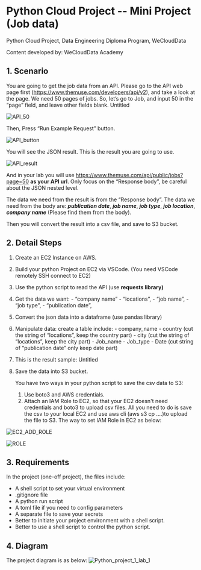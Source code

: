 # Python Cloud Project -- Mini Project (Job data)

Python Cloud Project, Data Engineering Diploma Program, WeCloudData

Content developed by: WeCloudData Academy


## 1. Scenario

You are going to get the job data from an API. Please go to the API web page first (https://www.themuse.com/developers/api/v2), and take a look at the page. We need 50 pages of jobs. So, let’s go to Job, and input 50 in the “page” field, and leave other fields blank.
Untitled

![API_50](https://user-images.githubusercontent.com/108837052/192638584-d491199d-587c-4a90-aecb-1d3b0255ad97.jpg)



Then, Press “Run Example Request” button.

![API_button](https://user-images.githubusercontent.com/108837052/192638500-149ea416-d5aa-41ff-9942-a05c09af7556.jpg)


You will see the JSON result. This is the result you are going to use.


![API_result](https://user-images.githubusercontent.com/108837052/192638756-9bf889ee-0aba-40da-896c-988bc7fe5398.jpg)


And in your lab you will use https://www.themuse.com/api/public/jobs?page=50 **as your API url**. Only focus on the “Response body”, be careful about the JSON nested level.


The data we need from the result is from the “Response body”. The data we need from the body are: ***publication date***, ***job name***, ***job type***, ***job location***, ***company name*** (Please find them from the body).


Then you will convert the result into a csv file, and save to S3 bucket.

## 2. Detail Steps

1. Create an EC2 Instance on AWS.
2. Build your python Project on EC2 via VSCode. (You need VSCode remotely SSH connect to EC2)
3. Use the python script to read the API (use **requests library)**

4. Get the data we want:
        - “company name”
        - “locations”,
        - “job name”,
        - “job type”,
        - “publication date”, 

5. Convert the json data into a dataframe (use pandas library)

6. Manipulate data: create a table include:
        - company_name
        - country (cut the string of “locations”, keep the country part)
        - city (cut the string of “locations”, keep the city part)
        - Job_name
        - Job_type
        - Date (cut string of “publication date” only keep date part) 

7. This is the result sample:
    Untitled

8. Save the data into S3 bucket.
    
    You have two ways in your python script to save the csv data to S3:
    1. Use boto3 and AWS credentials.
    2. Attach an IAM Role to EC2, so that your EC2 doesn't need credentials and boto3 to upload csv files. All you need to do is save the csv to your local EC2 and use aws cli (aws s3 cp ….)to upload the file to S3. The way to set IAM Role in EC2 as below:

![EC2_ADD_ROLE](https://user-images.githubusercontent.com/108837052/192640061-d090482b-d5bf-4328-aaf4-567a0ef65f45.jpg)

![ROLE](https://user-images.githubusercontent.com/108837052/192640170-d092a16d-269c-4c9b-8831-463ffaac3cff.jpg)



## 3. Requirements

In the project (one-off project), the files include:

- A shell script to set your virtual environment
- .gitignore file
- A python run script
- A toml file if you need to config parameters
- A separate file to save your secrets
- Better to initiate your project environment with a shell script.
- Better to use a shell script to control the python script. 


## 4. Diagram

The project diagram is as below:
![Python_project_1_lab_1](https://user-images.githubusercontent.com/108837052/192905682-28b6f3b9-0dee-4782-8902-a0a1e4efcf4c.png)

